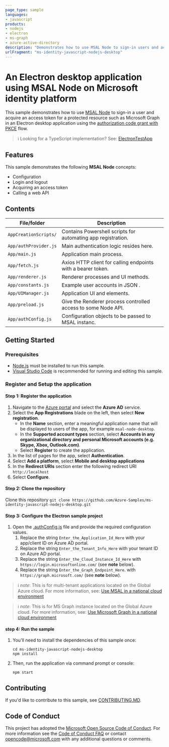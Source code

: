 ```yaml
---
page_type: sample
languages:
- javascript
products:
- nodejs
- electron
- ms-graph
- azure-active-directory
description: "Demonstrates how to use MSAL Node to sign-in users and acquire access tokens for a protected resource such as Microsoft Graph in an Electron desktop application using the OAuth 2.0 authorization code flow with PKCE."
urlFragment: "ms-identity-javascript-nodejs-desktop"
---
```


# An Electron desktop application using MSAL Node on Microsoft identity platform

This sample demonstrates how to use [MSAL Node](https://github.com/AzureAD/microsoft-authentication-library-for-js/tree/dev/lib/msal-node) to sign-in a user and acquire an access token for a protected resource such as Microsoft Graph in an Electron desktop application using the [authorization code grant with PKCE](https://docs.microsoft.com/azure/active-directory/develop/v2-oauth2-auth-code-flow) flow.

> :information_source: Looking for a TypeScript implementation? See: [ElectronTestApp](https://github.com/AzureAD/microsoft-authentication-library-for-js/tree/dev/samples/msal-node-samples/ElectronTestApp)

## Features

This sample demonstrates the following **MSAL Node** concepts:

* Configuration
* Login and logout
* Acquiring an access token
* Calling a web API

## Contents

| File/folder                  | Description                                                  |
|------------------------------|--------------------------------------------------------------|
| `AppCreationScripts/`        | Contains Powershell scripts for automating app registration. |
| `App/authProvider.js`        | Main authentication logic resides here.                      |
| `App/main.js`                | Application main process.                                    |
| `App/fetch.js`               | Axios HTTP client for calling endpoints with a bearer token. |
| `App/renderer.js`            | Renderer processes and UI methods.                           |
| `App/constants.js`           | Example user accounts in JSON .                              |
| `App/UIManager.js`           | Application UI and elements.                                 |
| `App/preload.js`             | Give the Renderer process controlled access to some Node API.|
| `App/authConfig.js`          | Configuration objects to be passed to MSAL instanc.          |

## Getting Started

### Prerequisites

* [Node.js](https://nodejs.org/en/) must be installed to run this sample.
* [Visual Studio Code](https://code.visualstudio.com/download) is recommended for running and editing this sample.

### Register and Setup the application

#### Step 1: Register the application

1. Navigate to the [Azure portal](https://portal.azure.com) and select the **Azure AD** service.
1. Select the **App Registrations** blade on the left, then select **New registration**.
     * In the **Name** section, enter a meaningful application name that will be displayed to users of the app, for example `msal-node-desktop`.
     * In the **Supported account types** section, select **Accounts in any organizational directory and personal Microsoft accounts (e.g. Skype, Xbox, Outlook.com)**.
     * Select **Register** to create the application.
1. In the list of pages for the app, select **Authentication**.
1. Select **Add a platform**, select **Mobile and desktop applications**
1. In the **Redirect URIs** section enter the following redirect URI `http://localhost`
1. Select **Configure**.

#### Step 2: Clone the repository  

Clone this repository `git clone https://github.com/Azure-Samples/ms-identity-javascript-nodejs-desktop.git`

#### Step 3: Configure the Electron sample project

1. Open the [.authConfig.js](./App/authConfig.js) file and provide the required configuration values.
    1. Replace the string `Enter_the_Application_Id_Here` with your app/client ID on Azure AD portal.
    1. Replace the string `Enter_the_Tenant_Info_Here` with your tenant ID on Azure AD portal.
    1. Replace the string `Enter_the_Cloud_Instance_Id_Here` with `https://login.microsoftonline.com/` (see **note** below).
    1. Replace the string `Enter_the_Graph_Endpoint_Here`. with `https://graph.microsoft.com/` (see **note** below).

> :information_source: *note*: This is for multi-tenant applications located on the Global Azure cloud. For more information, see: [Use MSAL in a national cloud environment](https://docs.microsoft.com/azure/active-directory/develop/authentication-national-cloud)

> :information_source: *note*: This is for MS Graph instance located on the Global Azure cloud. For more information, see: [Use Microsoft Graph in a national cloud environment](https://docs.microsoft.com/graph/deployments)

#### step 4: Run  the sample

1. You'll need to install the dependencies of this sample once:

    ```console
    cd ms-identity-javascript-nodejs-desktop
    npm install
    ```

1. Then, run the application via command prompt or console:

    ```console
    npm start
    ```

## Contributing

If you'd like to contribute to this sample, see [CONTRIBUTING.MD](./CONTRIBUTING.md).

## Code of Conduct

This project has adopted the [Microsoft Open Source Code of Conduct](https://opensource.microsoft.com/codeofconduct/).
For more information see the [Code of Conduct FAQ](https://opensource.microsoft.com/codeofconduct/faq/) or
contact [opencode@microsoft.com](mailto:opencode@microsoft.com) with any additional questions or comments.
